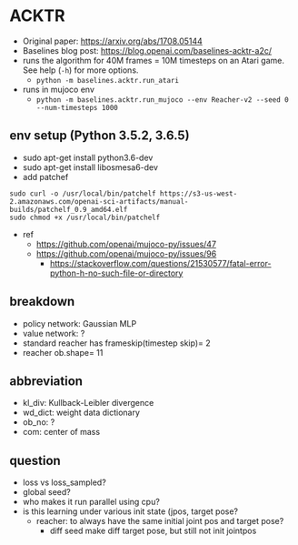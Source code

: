 # ACKTR

- Original paper: https://arxiv.org/abs/1708.05144
- Baselines blog post: https://blog.openai.com/baselines-acktr-a2c/
- runs the algorithm for 40M frames = 10M timesteps on an Atari game.
  See help (`-h`) for more options.
  * `python -m baselines.acktr.run_atari`
- runs in mujoco env
  * `python -m baselines.acktr.run_mujoco --env Reacher-v2 --seed 0 --num-timesteps 1000`

## env setup (Python 3.5.2, 3.6.5)
* sudo apt-get install python3.6-dev
* sudo apt-get install libosmesa6-dev
* add patchef
```
sudo curl -o /usr/local/bin/patchelf https://s3-us-west-2.amazonaws.com/openai-sci-artifacts/manual-builds/patchelf_0.9_amd64.elf
sudo chmod +x /usr/local/bin/patchelf
```
* ref
  * https://github.com/openai/mujoco-py/issues/47
  * https://github.com/openai/mujoco-py/issues/96
    * https://stackoverflow.com/questions/21530577/fatal-error-python-h-no-such-file-or-directory

## breakdown
* policy network: Gaussian MLP
* value network: ?
* standard reacher has frameskip(timestep skip)= 2
* reacher ob.shape= 11

## abbreviation
* kl_div: Kullback-Leibler divergence
* wd_dict: weight data dictionary
* ob_no: ?
* com: center of mass

## question
* loss vs loss_sampled?
* global seed?
* who makes it run parallel using cpu?
* is this learning under various init state (jpos, target pose?
  * reacher: to always have the same initial joint pos and target pose?
    * diff seed make diff target pose, but still not init jointpos
